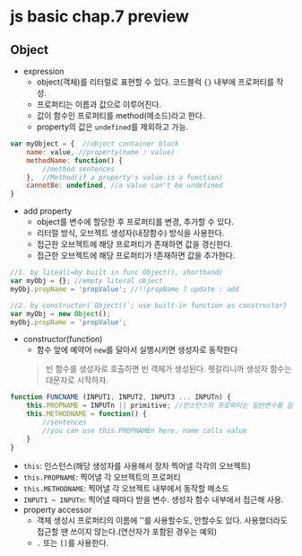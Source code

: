 # js basic chap.7 preview
## Object
* expression
  * object(객체)를 리터럴로 표현할 수 있다. 코드블럭 `{}` 내부에 프로퍼티를 작성.
  * 프로퍼티는 이름과 값으로 이루어진다.
  * 값이 함수인 프로퍼티를 method(메소드)라고 한다.
  * property의 값은 `undefined`를 제외하고 가능.
```javascript
var myObject = {  //object container block
    name: value, //property(name : value)
    methodName: function() {
        //method sentences
    },  //Method(if a property's value is a function)
    cannotBe: undefined, //a value can't be undefined
}
```
* add property
  * object를 변수에 할당한 후 프로퍼티를 변경, 추가할 수 있다.
  * 리터럴 방식, 오브젝트 생성자(내장함수) 방식을 사용한다.
  * 접근한 오브젝트에 해당 프로퍼티가 존재하면 값을 갱신한다.
  * 접근한 오브젝트에 해당 프로퍼티가 !존재하면 값을 추가한다.
```javascript
//1. by liteal(=by built in func Object(), shorthand)
var myObj = {}; //empty literal object
myObj.propName = 'propValue'; //!!propName ? update : add

//2. by constructor(`Object()`; use built-in function as constructor)
var myObj = new Object();
myObj.propName = 'propValue';
```
* constructor(function)
  * 함수 앞에 예약어 `new`를 달아서 실행시키면 생성자로 동작한다
  > 빈 함수를 생성자로 호출하면 빈 객체가 생성된다. 헷갈리니까 생성자 함수는 대문자로 시작하자.
```javascript
function FUNCNAME (INPUT1, INPUT2, INPUT3 ... INPUTn) {
    this.PROPNAME = INPUTn || primitive; //인스턴스의 프로퍼티는 일반변수를 참조한 값을 가질 수 있다. primitive를 넣어서 어떤 인스턴스에서도 같은 값을 가지게 할 수도 있다.
    this.METHODNAME = function() {
        //sentences
        //you can use this.PROPNAMEn here. name calls value
    }
}
```
  * `this`: 인스턴스(해당 생성자를 사용해서 장차 찍어낼 각각의 오브젝트)
  * `this.PROPNAME`: 찍어낼 각 오브젝트의 프로퍼티
  * `this.METHODNAME`: 찍어낼 각 오브젝트 내부에서 동작할 메소드
  * `INPUT1 ~ INPUTn`: 찍어낼 때마다 받을 변수. 생성자 함수 내부에서 접근해 사용.
* property accessor
  * 객체 생성시 프로퍼티의 이름에 ''를 사용할수도, 안할수도 있다. 사용했더라도 접근할 땐 쓰이지 않는다.(연산자가 포함된 경우는 예외)
  * `.` 또는 `[]`를 사용한다.
